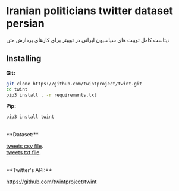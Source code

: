 # Iranian politicians twitter dataset persian
    
دیتاست کامل توییت های سیاسیون ایرانی در توییتر برای کارهای پردازش متن

## Installing

**Git:**
```bash
git clone https://github.com/twintproject/twint.git
cd twint
pip3 install . -r requirements.txt
```

**Pip:**
```bash
pip3 install twint
```
<br>
**Dataset:**

[tweets csv file](https://drive.google.com/file/d/1517ZtAaE9bEBQjgX3QFIF8Z7YE2KiqMl/view?usp=sharing).<br>
[tweets txt file](https://drive.google.com/file/d/14xULAoQORZudUSzVnsW9060Mm3PNkHOL/view?usp=sharing).

<br>
**Twitter's API:**

https://github.com/twintproject/twint

